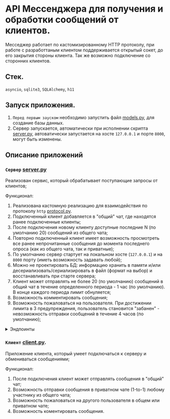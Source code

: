 # API Мессенджера для получения и обработки сообщений от клиентов.

Месседжер работает по кастомизированному HTTP протоколу, при работе с разработтаным клиентом поддерживается открытый сокет, до его закрытия стороны клиента. Так же возможно подключение со сторонних клиентов.

## Стек.
`asyncio`, `sqlite3`, `SQLAlchemy`, `h11`

## Запуск приложения.

1. `Перед первым зауском` необходимо запустить файл [models.py](models.py), для создание базы данных.
2. Сервер запускается, автоматически при исполнении скрипта [server.py](server.py), автоватически запустается на хосте `127.0.0.1` и порте `8000`, могут быть изменены.


## Описание приложений

### `Сервер` [server.py](server.py)

Реализован сервис, который обрабатывает поступающие запросы от клиентов;

Функционал:
1. Реализована кастомную реализацию для взаимодействия по протоколу `http` [protocol.py](protocol.py).
2. Подключенный клиент добавляется в "общий" чат, где находятся ранее подключенные клиенты;
3. После подключения новому клиенту доступные последние N (по умолчанию 20) сообщений из общего чата;
4. Повторно подключенный клиент имеет возможность просмотреть все ранее непрочитанные сообщения до момента последнего опроса (как из общего чата, так и приватные);
5. По умолчанию сервер стартует на локальном хосте (`127.0.0.1`) и на `8000` порту (иметь возможность задавать любой);
6. Можно не проектировать БД: информацию хранить в памяти и/или десериализовать/сериализировать в файл (формат на выбор) и восстанавливать при старте сервера;
7. Клиент может отправлять не более 20 (по умолчанию) сообщений в общий чат в течение определенного периода - 1 час (по умолчанию). В конце каждого периода лимит обнуляется;
8. Возможность комментировать сообщения;
9. Возможность пожаловаться на пользователя. При достижении лимита в 3 предупреждения, пользователь становится "забанен" - невозможность отправки сообщений в течение 4 часов (по умолчанию);



<details>
<summary> Эндпоинты </summary>

1. При первом подключении клиента, отправляет токен клиенту (JSON-формат `{"token": "hex(16)"}`), при последующих сообщает, что токен уже выдан, при запросе отправляется `JSON` тело запроса с указание поля `"user_name"`. При возникновении  ошибок при запросе будет возвращен соответствующий код ошибки, и возвращен ответ с дополнительной информацией.
```python
POST /get-token
```

2. Подключение к чату, вернет ответ в формате `JSON` со списком последних 20 прочитанных сообщений, и списком всех непрочитанных сообщений. Запроса может быть пустым JSON, в таком случае будет получена информация об общем чате, если указать поле `"chat_with"`, указать имя пользователя, будет возвращена информация о приватном чате. При возникновении  ошибок при запросе будет возвращен соответствующий код ошибки, и возвращен ответ с дополнительной информацией.
```python
POST /connect
```

3. Сообщает под каким именем подключен клиент, а так же информацию о чатах, в формате `JSON`. Требуется авторизация. При возникновении  ошибок при запросе будет возвращен соответствующий код ошибки, и возвращен ответ с дополнительной информацией. 
```python
GET /status
```

4. Отправка сообщения в чате (в общий чат в один час допустимо отсылать не более `20` сообщений, при превышении лимита вернется предупреждение, что лимит исчерпан). Необходимо в теле запроса указать поле `"message"`, с указанием в нем текста сообщений. Если необходимо отправить сообщение в приватный чат необходимо, в поле `"send_to"` указать имя пользователя, для которого предназначено сообщение. При успехе вернется код `201`, и сообщение в формате JSON, об успешной отправке. При возникновении  ошибок при запросе будет возвращен соответствующий код ошибки, и возвращен ответ с дополнительной информацией.
```python
POST /send
```

5. Комментировать сообщение. Необходимо указать индентификатор сообщения в поле `"message_id"` и текст коментария в поле `"comment"`. При успешной отправке коментария вернется код `201`, и сообщение в формате `JSON`, об успешном добавлении коментария. При возникновении  ошибок при запросе будет возвращен соответствующий код ошибки, и возвращен ответ с дополнительной информацией.
```python
POST /comment
```

6. Возможность пожаловаться на пользователя. Необходимо указать поле `"chat_type"` с указанием типа чата (`"private"`, `"public"`), и имени пользователя на которого клиент хочет пожаловаться, при успехе жалобы, будет возвращен код `201`, с дополнительной информацией, если пользователь уже забанен будет возвращено информационное сообщение. При возникновении  ошибок при запросе будет возвращен соответствующий код ошибки, и возвращен ответ с дополнительной информацией.
```python
POST /report
```
</details>



### `Клиент` [client.py](client.py).

Приложение клиента, который умеет подключаться к серверу и обмениваться сообщениями;

Функционал:
1. После подключения клиент может отправлять сообщения в "общий" чат;
2. Возможность отправки сообщения  в приватном чате (1-to-1) любому участнику из общего чата;
3. Возможность пожаловаться на другого пользователя в общем или приватном чате;
4. Возможность коментировать сообщения.

